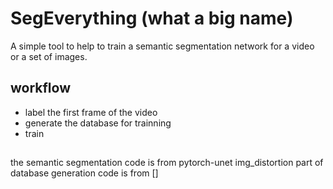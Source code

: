 # SegEverything (what a big name)
A simple tool to help to train a semantic segmentation network for a video or a set of images.

## workflow
- label the first frame of the video
- generate the database for trainning
- train 
## 
the semantic segmentation code is from pytorch-unet
img_distortion part of database generation code is from []
